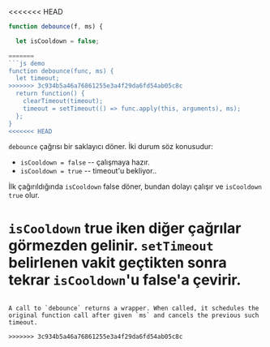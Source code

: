 <<<<<<< HEAD


```js run no-beautify
function debounce(f, ms) {

  let isCooldown = false;

=======
```js demo
function debounce(func, ms) {
  let timeout;
>>>>>>> 3c934b5a46a76861255e3a4f29da6fd54ab05c8c
  return function() {
    clearTimeout(timeout);
    timeout = setTimeout(() => func.apply(this, arguments), ms);
  };
}
<<<<<<< HEAD
```
`debounce` çağrısı bir saklayıcı döner. İki durum söz konusudur:

- `isCooldown = false` -- çalışmaya hazır.
- `isCooldown = true` -- timeout'u bekliyor..

İlk çağırıldığında `isCooldown` false döner, bundan dolayı çalışır ve `isCooldown` `true` olur.

`isCooldown` true iken diğer çağrılar görmezden gelinir.
`setTimeout` belirlenen vakit geçtikten sonra tekrar `isCooldown`'u false'a çevirir.
=======

```

A call to `debounce` returns a wrapper. When called, it schedules the original function call after given `ms` and cancels the previous such timeout.

>>>>>>> 3c934b5a46a76861255e3a4f29da6fd54ab05c8c
